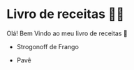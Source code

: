 # Livro de receitas :woman_cook:

Olá! Bem Vindo ao meu livro de receitas :wave:

- Strogonoff de Frango

- Pavê
